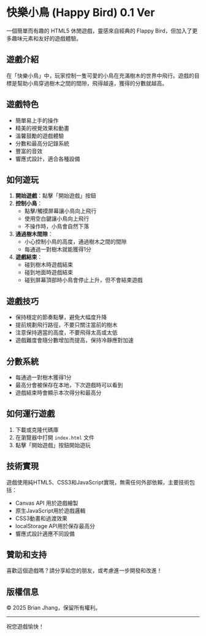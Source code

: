 # 快樂小鳥 (Happy Bird) 0.1 Ver

一個簡單而有趣的 HTML5 休閒遊戲，靈感來自經典的 Flappy Bird，但加入了更多趣味元素和友好的遊戲體驗。

## 遊戲介紹

在「快樂小鳥」中，玩家控制一隻可愛的小鳥在充滿樹木的世界中飛行。遊戲的目標是幫助小鳥穿過樹木之間的間隙，飛得越遠，獲得的分數就越高。

## 遊戲特色

- 簡單易上手的操作
- 精美的視覺效果和動畫
- 溫馨鼓勵的遊戲體驗
- 分數和最高分記錄系統
- 豐富的音效
- 響應式設計，適合各種設備

## 如何遊玩

1. **開始遊戲**：點擊「開始遊戲」按鈕
2. **控制小鳥**：
   - 點擊/觸摸屏幕讓小鳥向上飛行
   - 使用空白鍵讓小鳥向上飛行
   - 不操作時，小鳥會自然下落
3. **通過樹木間隙**：
   - 小心控制小鳥的高度，通過樹木之間的間隙
   - 每通過一對樹木就能獲得1分
4. **遊戲結束**：
   - 碰到樹木時遊戲結束
   - 碰到地面時遊戲結束
   - 碰到屏幕頂部時小鳥會停止上升，但不會結束遊戲

## 遊戲技巧

- 保持穩定的節奏點擊，避免大幅度升降
- 提前規劃飛行路徑，不要只關注當前的樹木
- 注意保持適當的高度，不要飛得太高或太低
- 遊戲難度會隨分數增加而提高，保持冷靜應對加速

## 分數系統

- 每通過一對樹木獲得1分
- 最高分會被保存在本地，下次遊戲時可以看到
- 遊戲結束時會顯示本次得分和最高分

## 如何運行遊戲

1. 下載或克隆代碼庫
2. 在瀏覽器中打開 `index.html` 文件
3. 點擊「開始遊戲」按鈕開始遊玩

## 技術實現

遊戲使用純HTML5、CSS3和JavaScript實現，無需任何外部依賴，主要技術包括：

- Canvas API 用於遊戲繪製
- 原生JavaScript用於遊戲邏輯
- CSS3動畫和過渡效果
- localStorage API用於保存最高分
- 響應式設計適應不同設備

## 贊助和支持

喜歡這個遊戲嗎？請分享給您的朋友，或考慮進一步開發和改進！

## 版權信息

© 2025 Brian Jhang，保留所有權利。

---

祝您遊戲愉快！ 
